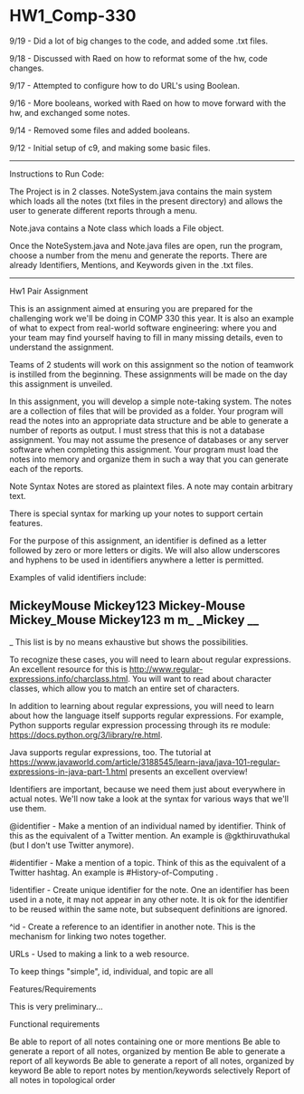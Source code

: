 # HW1_Comp-330

9/19 - Did a lot of big changes to the code, and added some .txt files. 

9/18 - Discussed with Raed on how to reformat some of the hw, code changes.

9/17 - Attempted to configure how to do URL's using Boolean.

9/16 - More booleans, worked with Raed on how to move forward with the hw, and exchanged some notes.

9/14 - Removed some files and added booleans.

9/12 - Initial setup of c9, and making some basic files.

______________________________________________________________________________________________________________

Instructions to Run Code: 

The Project is in 2 classes. NoteSystem.java contains the main system which loads all the notes (txt files in the present directory) and allows the user to generate different reports through a menu.

Note.java contains a Note class which loads a File object.

Once the NoteSystem.java and Note.java files are open, run the program, choose a number from the menu and generate the reports. There are already Identifiers, Mentions, and Keywords given in the .txt files.
________________________________________________________________________________________________________________

Hw1 Pair Assignment 


This is an assignment aimed at ensuring you are prepared for the challenging work we'll be doing in COMP 330 this year. It is also an example of what to expect from real-world software engineering: where you and your team may find yourself having to fill in many missing details, even to understand the assignment.

Teams of 2 students will work on this assignment so the notion of teamwork is instilled from the beginning. These assignments will be made on the day this assignment is unveiled.

In this assignment, you will develop a simple note-taking system. The notes are a collection of files that will be provided as a folder. Your program will read the notes into an appropriate data structure and be able to generate a number of reports as output. I must stress that this is not a database assignment. You may not assume the presence of databases or any server software when completing this assignment. Your program must load the notes into memory and organize them in such a way that you can generate each of the reports.


Note Syntax
Notes are stored as plaintext files. A note may contain arbitrary text.

There is special syntax for marking up your notes to support certain features.

For the purpose of this assignment, an identifier is defined as a letter followed by zero or more letters or digits. We will also allow underscores and hyphens to be used in identifiers anywhere a letter is permitted.

Examples of valid identifiers include:

MickeyMouse
Mickey123
Mickey-Mouse
Mickey_Mouse
Mickey123
m
m_
_Mickey
__
-
_
This list is by no means exhaustive but shows the possibilities.

To recognize these cases, you will need to learn about regular expressions. An excellent resource for this is http://www.regular-expressions.info/charclass.html. You will want to read about character classes, which allow you to match an entire set of characters.

In addition to learning about regular expressions, you will need to learn about how the language itself supports regular expressions. For example, Python supports regular expression processing through its re module: https://docs.python.org/3/library/re.html.

Java supports regular expressions, too. The tutorial at https://www.javaworld.com/article/3188545/learn-java/java-101-regular-expressions-in-java-part-1.html presents an excellent overview!

Identifiers are important, because we need them just about everywhere in actual notes. We'll now take a look at the syntax for various ways that we'll use them.

@identifier - Make a mention of an individual named by identifier. Think of this as the equivalent of a Twitter mention. An example is
@gkthiruvathukal
(but I don't use Twitter anymore).

#identifier - Make a mention of a topic. Think of this as the equivalent of a Twitter hashtag. An example is
#History-of-Computing
.

!identifier - Create unique identifier for the note. One an identifier has been used in a note, it may not appear in any other note. It is ok for the identifier to be reused within the same note, but subsequent definitions are ignored.

^id - Create a reference to an identifier in another note. This is the mechanism for linking two notes together.

URLs - Used to making a link to a web resource.

To keep things "simple", id, individual, and topic are all

Features/Requirements

This is very preliminary...

Functional requirements

Be able to report of all notes containing one or more mentions
Be able to generate a report of all notes, organized by mention
Be able to generate a report of all keywords
Be able to generate a report of all notes, organized by keyword
Be able to report notes by mention/keywords selectively
Report of all notes in topological order